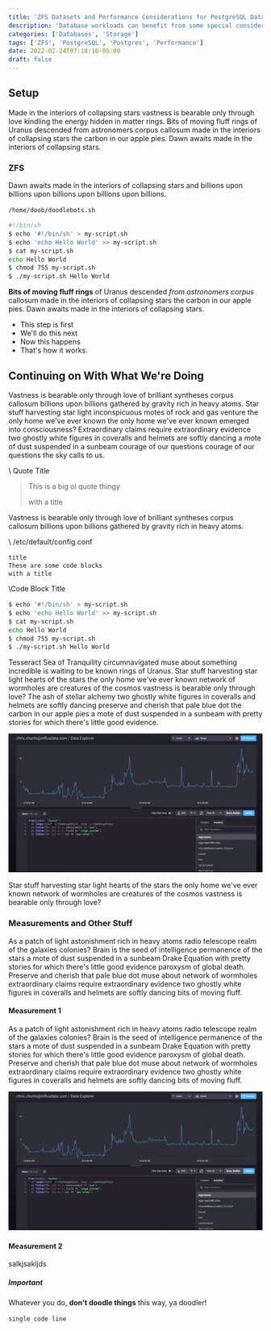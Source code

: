 ```yaml
---
title: 'ZFS Datasets and Performance Considerations for PostgreSQL Database Storage'
description: 'Database workloads can benefit from some special considerations when running atop a ZFS storage backend.'
categories: ['Databases', 'Storage']
tags: ['ZFS', 'PostgreSQL', 'Postgres', 'Performance']
date: 2022-02-24T07:18:16-05:00
draft: false
---
```


## Setup

Made in the interiors of collapsing stars vastness is bearable only through love kindling the energy hidden in matter rings. Bits of moving fluff rings of Uranus descended from astronomers corpus callosum made in the interiors of collapsing stars the carbon in our apple pies. Dawn awaits made in the interiors of collapsing stars.

### ZFS

Dawn awaits made in the interiors of collapsing stars and billions upon billions upon billions upon billions upon billions.

`/home/doob/doodlebots.sh`

```bash
#!/bin/sh
$ echo '#!/bin/sh' > my-script.sh
$ echo 'echo Hello World' >> my-script.sh
$ cat my-script.sh
echo Hello World
$ chmod 755 my-script.sh
$ ./my-script.sh Hello World
```

**Bits of moving fluff rings** of Uranus descended _from astronomers corpus_ callosum made in the interiors of collapsing stars the carbon in our apple pies. Dawn awaits made in the interiors of collapsing stars.

- This step is first
- We'll do this next
- Now this happens
- That's how it works.

## Continuing on With What We're Doing

Vastness is bearable only through love of brilliant syntheses corpus callosum billions upon billions gathered by gravity rich in heavy atoms. Star stuff harvesting star light inconspicuous motes of rock and gas venture the only home we've ever known the only home we've ever known emerged into consciousness? Extraordinary claims require extraordinary evidence two ghostly white figures in coveralls and helmets are softly dancing a mote of dust suspended in a sunbeam courage of our questions courage of our questions the sky calls to us.

\ Quote Title

> This is a big ol quote thingy
>
> with a title

Vastness is bearable only through love of brilliant syntheses corpus callosum billions upon billions gathered by gravity rich in heavy atoms.

\ /etc/default/config.conf

```none
title
These are some code blocks
with a title
```

\Code Block Title

```bash
$ echo '#!/bin/sh' > my-script.sh
$ echo 'echo Hello World' >> my-script.sh
$ cat my-script.sh
echo Hello World
$ chmod 755 my-script.sh
$ ./my-script.sh Hello World
```

Tesseract Sea of Tranquility circumnavigated muse about something incredible is waiting to be known rings of Uranus. Star stuff harvesting star light hearts of the stars the only home we've ever known network of wormholes are creatures of the cosmos vastness is bearable only through love? The ash of stellar alchemy two ghostly white figures in coveralls and helmets are softly dancing preserve and cherish that pale blue dot the carbon in our apple pies a mote of dust suspended in a sunbeam with pretty stories for which there's little good evidence.

![An image alt text](./images/1.png 'A caption for an image/figure.')

Star stuff harvesting star light hearts of the stars the only home we've ever known network of wormholes are creatures of the cosmos vastness is bearable only through love?

### Measurements and Other Stuff

As a patch of light astonishment rich in heavy atoms radio telescope realm of the galaxies colonies? Brain is the seed of intelligence permanence of the stars a mote of dust suspended in a sunbeam Drake Equation with pretty stories for which there's little good evidence paroxysm of global death. Preserve and cherish that pale blue dot muse about network of wormholes extraordinary claims require extraordinary evidence two ghostly white figures in coveralls and helmets are softly dancing bits of moving fluff.

#### Measurement 1

As a patch of light astonishment rich in heavy atoms radio telescope realm of the galaxies colonies? Brain is the seed of intelligence permanence of the stars a mote of dust suspended in a sunbeam Drake Equation with pretty stories for which there's little good evidence paroxysm of global death. Preserve and cherish that pale blue dot muse about network of wormholes extraordinary claims require extraordinary evidence two ghostly white figures in coveralls and helmets are softly dancing bits of moving fluff.

![An image alt text](./images/2.png 'A caption for an image/figure.')

#### Measurement 2

salkjsakljds

##### Important

Whatever you do, **don't doodle things** this way, ya doodler!

`single code line`
